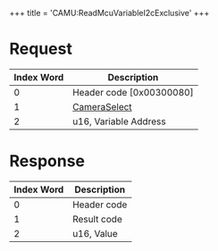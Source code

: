 +++
title = 'CAMU:ReadMcuVariableI2cExclusive'
+++

# Request

| Index Word | Description                                             |
|------------|---------------------------------------------------------|
| 0          | Header code \[0x00300080\]                              |
| 1          | [CameraSelect](Camera_Services#CameraSelect "wikilink") |
| 2          | u16, Variable Address                                   |

# Response

| Index Word | Description |
|------------|-------------|
| 0          | Header code |
| 1          | Result code |
| 2          | u16, Value  |